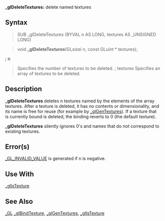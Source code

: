 **_glDeleteTextures:** delete named textures


## Syntax


>   SUB _glDeleteTextures (BYVAL n AS LONG, textures AS _UNSIGNED LONG)

>   void **_glDeleteTextures**(GLsizei n, const GLuint * textures);


; n
>  Specifies the number of textures to be deleted.
; textures
>  Specifies an array of textures to be deleted.


## Description


**_glDeleteTextures** deletes n textures named by the elements of the array textures. After a texture is deleted, it has no contents or dimensionality, and its name is free for reuse (for example by [_glGenTextures](_glGenTextures)). If a texture that is currently bound is deleted, the binding reverts to 0 (the default texture).

**_glDeleteTextures** silently ignores 0's and names that do not correspond to existing textures.


## Error(s)


[_GL_INVALID_VALUE](_GL_INVALID_VALUE) is generated if n is negative.


## Use With


[_glIsTexture](_glIsTexture)


## See Also


[_GL](_GL)
[_glBindTexture](_glBindTexture), [_glGenTextures](_glGenTextures), [_glIsTexture](_glIsTexture)




